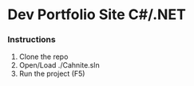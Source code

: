 # Dev Portfolio Site C#/.NET

### Instructions
1. Clone the repo
2. Open/Load ./Cahnite.sln
3. Run the project (F5)
